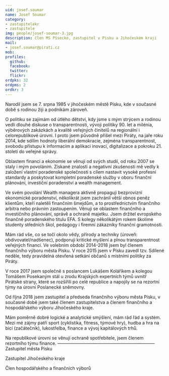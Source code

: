 ```yaml
---
uid: josef.soumar
name: Josef Soumar
category:
- zastupitelekr
- zastupitele
img: people/josef-soumar-3.jpg
description: člen MS Písecko, zastupitel v Písku a Jihočeském kraji
mail:
- josef.soumar@pirati.cz
mob:			  
profiles:
  github:                 
  facebook: 		  
  twitter: 		  
  flickr:
ordpks: 32   
ordpms: 2      		  
ordkr: 3
---
```

Narodil jsem se 7. srpna 1985 v jihočeském městě Písku, kde v současné době s rodinou žiji a podnikám zároveň.

O politiku se zajímám od útlého dětství, kdy jsme s mým strýcem a rodinou vedli dlouhé diskuse o transparentnosti, vývoji politiky 90. let a milénia, výběrových zakázkách a kvalitě veřejných činitelů na regionální i celorepublikové úrovni. I proto jsem původně přišel mezi Piráty, na jaře roku 2014, kde sdílím hodnoty liberální demokracie, zejména transparentnost, svobodu přístupu k informacím a aplikaci inovací, digitalizace a pokroku 21. století do veřejné správy.

Oblastem financí a ekonomie se věnuji od svých studií, od roku 2007 se staly i mým povoláním. Získané znalosti a negativní zkušenosti mě vedly k založení vlastní poradenské společnosti s cílem nastavit vysoké profesní standardy a poskytovat kompletní poradenské služby v oboru finanční plánování, investiční poradenství a wealth management.

Ve svém povolání Wealth managera aktivně propaguji bezprovizní ekonomické poradenství, několikrát jsem zachránil větší obnos peněz klientům, kteří naletěli finančním šmejdům, a to prostřednictvím finančního arbitra nebo právním zastoupením. Věnuji se oblastem finančního a investičního plánování, správě a ochraně majetku. Jsem držitel evropského finančně poradenského titulu EFA. S kolegy několikátým rokem školíme studenty středních škol, pedagogy i firemní zákazníky finanční gramotnosti.

Mám rád vše, co se točí okolo vědy, přírody a techniky (úroveň: obdivovatel/nadšenec), podporuji kritické myšlení a plnou transparentnost veřejných financí.
Ve volebním období 2014-2018 jsem byl členem finančního výboru města Písku. V roce 2015 jsem v Písku zavedl tzv. Sdílené neděle, tedy pravidelná otevřená setkání občanů s místními politiky za Piráty. 

V roce 2017 jsem společně s poslancem Lukášem Koláříkem a kolegou Tomášem Posekaným stál u zrodu Krajských expertních týmů uvnitř Pirátské strany, které se rozšířili po celé republice a napojily se na rezortní týmy na úrovni Poslanecké sněmovny.

Od října 2018 jsem zastupitel a předseda finančního výboru města Písku, v současné době jsem také členem zastupitelstva a členem finančního a hospodářského výboru Jihočeského kraje.

Mám poměrně dobré logické a analytické smýšlení, mám rád řád a systém. Mezi mé zájmy patří sport (cyklistika, fitness, týmové hry), hudba a hra na bicí (začátečník), lukostřelba, finance a vývoj kapitálových trhů.

Na republikové úrovni se věnuji ochraně spotřebitele, jsem členem rezortního týmu finance.
——————————————————————
Zastupitel města Písku

Zastupitel Jihočeského kraje

Člen hospodářského a finančních výborů
